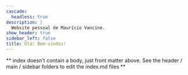 ```yaml
---
cascade:
  headless: true
description: |
  Website pessoal de Maurício Vancine.
show_header: true
sidebar_left: false
title: Olá! Bem-vindos!
---
```


** index doesn't contain a body, just front matter above.
See the header / main / sidebar folders to edit the index.md files **
